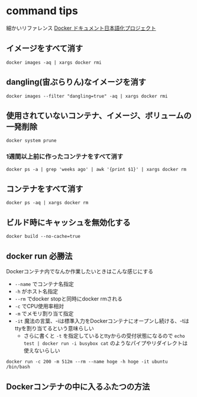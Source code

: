 # command tips

細かいリファレンス [Docker ドキュメント日本語化プロジェクト](http://docs.docker.jp/index.html)

## イメージをすべて消す

```
docker images -aq | xargs docker rmi
```

## dangling(宙ぶらりん)なイメージを消す

```
docker images --filter "dangling=true" -aq | xargs docker rmi 
```

## 使用されていないコンテナ、イメージ、ボリュームの一発削除

```
docker system prune
```

### 1週間以上前に作ったコンテナをすべて消す

```
docker ps -a | grep 'weeks ago' | awk '{print $1}' | xargs docker rm
```

## コンテナをすべて消す

```
docker ps -aq | xargs docker rm
```

## ビルド時にキャッシュを無効化する

```
docker build --no-cache=true
```

## docker run 必勝法

Dockerコンテナ内でなんか作業したいときはこんな感じにする

- `--name` でコンテナ名指定
- `-h` がホスト名指定
- `--rm` でdocker stopと同時にdocker rmされる
- `-c` でCPU使用率相対
- `-m` でメモリ割り当て指定
- `-it` 魔法の言葉、-iは標準入力をDockerコンテナにオープンし続ける、-tはttyを割り当てるという意味らしい
  - さらに書くと `-t` を指定しているとttyからの受付状態になるので `echo test | docker run -i busybox cat` のようなパイプやリダイレクトは使えないらしい

```
docker run -c 200 -m 512m --rm --name hoge -h hoge -it ubuntu /bin/bash
```

## Dockerコンテナの中に入るふたつの方法

